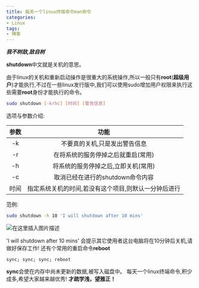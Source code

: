 ```yaml
---
title: 每天一个linux终端命令man命令
categories: 
- Linux
tags: 
- 博客
---
```

***我不树敌,敌自树***

**shutdown**中文就是关机的意思。

由于linux的关机和重新启动操作是很重大的系统操作,所以一般只有**root**(**超级用户**)才能执行,不过在一些linux发行版中,我们可以使用sudo增加用户权限来执行这些需要**root**身份才能执行的命令。

```bash
sudo shutdown [-krhc] [时间] [警告信息]
```

选项与参数介绍:

| 参数 |                         功能                         |
| :--: | :--------------------------------------------------: |
|  -k  |            不要真的关机,只是发出警告信息             |
|  -r  |          在将系统的服务停掉之后就重启(常用)          |
|  -h  |         将系统的服务停掉之后,立即关机(常用)          |
|  -c  |           取消已经在进行的shutdown命令内容           |
| 时间 | 指定系统关机的时间,若没有这个项目,则默认一分钟后进行 |

范例:

```bash
sudo shutdown -h 10 'I will shutdown after 10 mins'
```

![在这里插入图片描述](https://img-blog.csdnimg.cn/20200222141339960.png?x-oss-process=image/watermark,type_ZmFuZ3poZW5naGVpdGk,shadow_10,text_aHR0cHM6Ly9ibG9nLmNzZG4ubmV0L3FxXzQzODI2MjEy,size_16,color_FFFFFF,t_70) 

'I will shutdown after 10 mins'
会提示其它使用者这台电脑将在10分钟后关机,请做好保存工作!
 还有个常用的重启命令**reboot**

```shell
sync; sync; sync; reboot
```

**sync**会使在内存中尚未更新的数据,被写入磁盘中。
 每天一个linux终端命令,积少成多,希望大家越来越优秀!
 **才疏学浅，望雅正！**